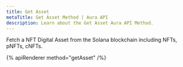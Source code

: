```yaml
---
title: Get Asset
metaTitle: Get Asset Method | Aura API
description: Learn about the Get Asset Aura API Method.
---
```


Fetch a NFT Digital Asset from the Solana blockchain including NFTs, pNFTs, cNFTs.

{% apiRenderer method="getAsset" /%}
